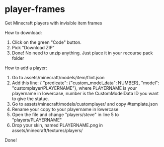# player-frames
Get Minecraft players with invisible item frames

How to download:
 1. Click on the green "Code" button.
 2. Pick "Download ZIP"
 3. Done! No need to unzip anything. Just place it in your recourse pack folder

How to add a player:
  1. Go to assets/minecraft/models/item/flint.json
  2. Add this line: { "predicate": {"custom_model_data": NUMBER}, "model": "customplayer/PLAYERNAME"}, where PLAYERNAME is your playername in lowercase, number is the CustomModelData ID you want to give the statue.
  3. Go to assets/minecraft/models/customplayer/ and copy #template.json
  4. Rename your copy to your playername in lowercase
  5. Open the file and change "players/steve" in line 5 to "players/PLAYERNAME"
  6. Drop your skin, named PLAYERNAME.png in assets/minecraft/textures/players/

Done!
